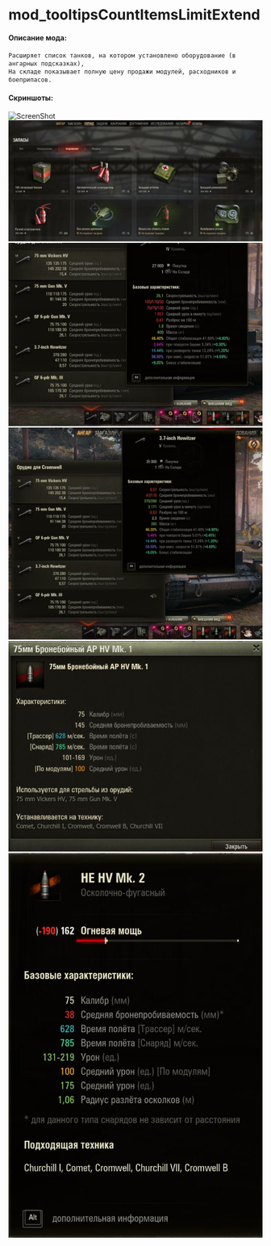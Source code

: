 # mod_tooltipsCountItemsLimitExtend
#### Описание мода:
    Расширяет список танков, на котором установлено оборудование (в ангарных подсказках), 
    На складе показывает полную цену продажи модулей, расходников и боеприпасов.

#### Скриншоты:
![ScreenShot](./screen.jpg)
![ScreenShot](./screen1.jpg)
![ScreenShot](./screen2.jpg)
![ScreenShot](./screen3.jpg)
![ScreenShot](./screen4.jpg)
![ScreenShot](./screen5.jpg)